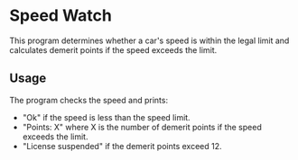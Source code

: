 # Speed Watch

This program determines whether a car's speed is within the legal limit and calculates demerit points if the speed exceeds the limit.

## Usage

The program checks the speed and prints:
- "Ok" if the speed is less than the speed limit.
- "Points: X" where X is the number of demerit points if the speed exceeds the limit.
- "License suspended" if the demerit points exceed 12.
